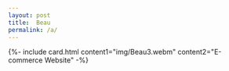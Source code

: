 ```yaml
---
layout: post
title:  Beau
permalink: /a/
---
```


{%- include card.html content1="img/Beau3.webm" content2="E-commerce Website" -%}